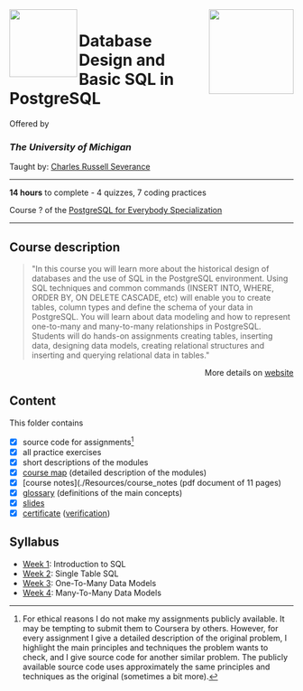 <a href="https://www.coursera.org/learn/database-design-postgresql">
  <img src="/img/Database_Design_and_Basic_SQL_in_PostgreSQL_logo.avif" width="150" align="right">
</a>

<img src="https://upload.wikimedia.org/wikipedia/commons/c/c1/University_of_Michigan_logo.svg" width="120" height="120" align="left">

# Database Design and Basic SQL in PostgreSQL

Offered by 
### *The University of Michigan*

Taught by: [Charles Russell Severance](https://www.coursera.org/instructor/drchuck)

---

**14 hours** to complete - 4 quizzes, 7 coding practices

Course ? of the [PostgreSQL for Everybody Specialization](../) 

---

## Course description

>"In this course you will learn more about the historical design of databases and the use of SQL in the PostgreSQL environment. Using SQL techniques and common commands (INSERT INTO, WHERE, ORDER BY, ON DELETE CASCADE, etc) will enable you to create tables, column types and define the schema of your data in PostgreSQL.    You will learn about data modeling and how to represent one-to-many and many-to-many relationships in PostgreSQL.   Students will do hands-on assignments creating tables, inserting data, designing data models, creating relational structures and inserting and querying relational data in tables."

<p align="right">More details on <a href="course_homepage">website</a></p>

## Content
This folder contains 
- [x] source code for assignments[^1]
- [x] all practice exercises
- [x] short descriptions of the modules 
- [x] [course map](./Resources/course_map) (detailed description of the modules)
- [x] [course notes](./Resources/course_notes (pdf document of 11 pages)
- [x] [glossary](./Resources/glossary) (definitions of the main concepts)
- [x] [slides](./Slides) 
- [x] [certificate](./Certificate/certificate.pdf) ([verification](certificate_link))

## Syllabus
- [Week 1](./Week%201): Introduction to SQL
- [Week 2](./Week%202): Single Table SQL
- [Week 3](./Week%203): One-To-Many Data Models
- [Week 4](./Week%204): Many-To-Many Data Models

[^1]: For ethical reasons I do not make my assignments publicly available. It may be tempting to submit them to Coursera by others. However, for every assignment I give a detailed description of the original problem, I highlight the main principles and techniques the problem wants to check, and I give source code for another similar problem. The publicly available source code uses approximately the same principles and techniques as the original (sometimes a bit more). 
